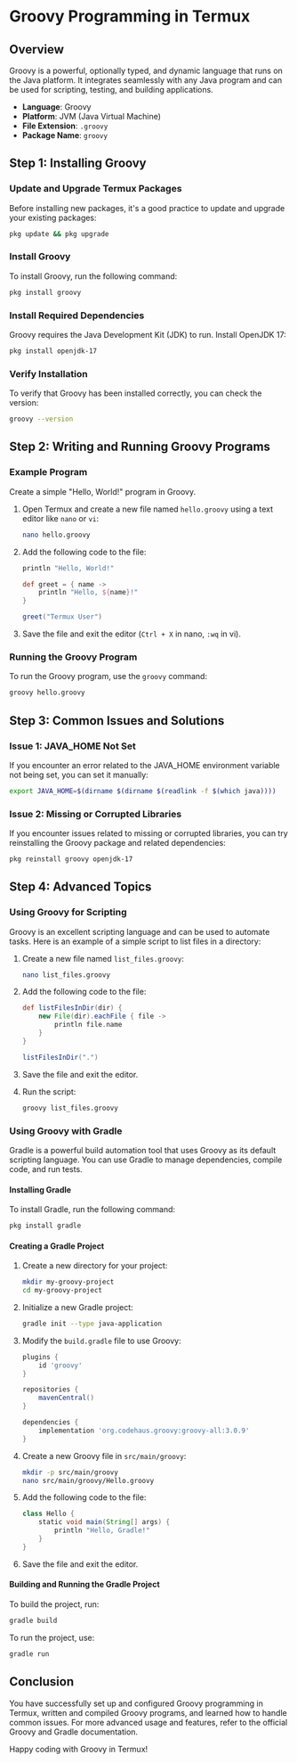 # Groovy Programming in Termux

## Overview
Groovy is a powerful, optionally typed, and dynamic language that runs on the Java platform. It integrates seamlessly with any Java program and can be used for scripting, testing, and building applications.

- **Language**: Groovy
- **Platform**: JVM (Java Virtual Machine)
- **File Extension**: `.groovy`
- **Package Name**: `groovy`

## Step 1: Installing Groovy

### Update and Upgrade Termux Packages
Before installing new packages, it's a good practice to update and upgrade your existing packages:
```sh
pkg update && pkg upgrade
```

### Install Groovy
To install Groovy, run the following command:
```sh
pkg install groovy
```

### Install Required Dependencies
Groovy requires the Java Development Kit (JDK) to run. Install OpenJDK 17:
```sh
pkg install openjdk-17
```

### Verify Installation
To verify that Groovy has been installed correctly, you can check the version:
```sh
groovy --version
```

## Step 2: Writing and Running Groovy Programs

### Example Program
Create a simple "Hello, World!" program in Groovy.

1. Open Termux and create a new file named `hello.groovy` using a text editor like `nano` or `vi`:
    ```sh
    nano hello.groovy
    ```

2. Add the following code to the file:
    ```groovy
    println "Hello, World!"

    def greet = { name ->
        println "Hello, ${name}!"
    }

    greet("Termux User")
    ```

3. Save the file and exit the editor (`Ctrl + X` in nano, `:wq` in vi).

### Running the Groovy Program
To run the Groovy program, use the `groovy` command:
```sh
groovy hello.groovy
```

## Step 3: Common Issues and Solutions

### Issue 1: JAVA_HOME Not Set
If you encounter an error related to the JAVA_HOME environment variable not being set, you can set it manually:
```sh
export JAVA_HOME=$(dirname $(dirname $(readlink -f $(which java))))
```

### Issue 2: Missing or Corrupted Libraries
If you encounter issues related to missing or corrupted libraries, you can try reinstalling the Groovy package and related dependencies:
```sh
pkg reinstall groovy openjdk-17
```

## Step 4: Advanced Topics

### Using Groovy for Scripting
Groovy is an excellent scripting language and can be used to automate tasks. Here is an example of a simple script to list files in a directory:

1. Create a new file named `list_files.groovy`:
    ```sh
    nano list_files.groovy
    ```

2. Add the following code to the file:
    ```groovy
    def listFilesInDir(dir) {
        new File(dir).eachFile { file ->
            println file.name
        }
    }

    listFilesInDir(".")
    ```

3. Save the file and exit the editor.

4. Run the script:
    ```sh
    groovy list_files.groovy
    ```

### Using Groovy with Gradle
Gradle is a powerful build automation tool that uses Groovy as its default scripting language. You can use Gradle to manage dependencies, compile code, and run tests.

#### Installing Gradle
To install Gradle, run the following command:
```sh
pkg install gradle
```

#### Creating a Gradle Project
1. Create a new directory for your project:
    ```sh
    mkdir my-groovy-project
    cd my-groovy-project
    ```

2. Initialize a new Gradle project:
    ```sh
    gradle init --type java-application
    ```

3. Modify the `build.gradle` file to use Groovy:
    ```groovy
    plugins {
        id 'groovy'
    }

    repositories {
        mavenCentral()
    }

    dependencies {
        implementation 'org.codehaus.groovy:groovy-all:3.0.9'
    }
    ```

4. Create a new Groovy file in `src/main/groovy`:
    ```sh
    mkdir -p src/main/groovy
    nano src/main/groovy/Hello.groovy
    ```

5. Add the following code to the file:
    ```groovy
    class Hello {
        static void main(String[] args) {
            println "Hello, Gradle!"
        }
    }
    ```

6. Save the file and exit the editor.

#### Building and Running the Gradle Project
To build the project, run:
```sh
gradle build
```

To run the project, use:
```sh
gradle run
```

## Conclusion
You have successfully set up and configured Groovy programming in Termux, written and compiled Groovy programs, and learned how to handle common issues. For more advanced usage and features, refer to the official Groovy and Gradle documentation.

Happy coding with Groovy in Termux!